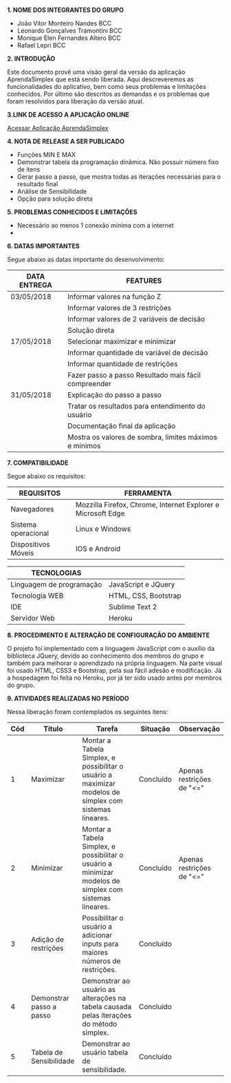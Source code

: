 

**1. NOME DOS INTEGRANTES DO GRUPO**

- João Vitor Monteiro Nandes      BCC
- Leonardo Gonçalves Tramontini   BCC
- Monique Elen Fernandes Altero   BCC
- Rafael Lepri                    BCC

**2. INTRODUÇÃO**

Este documento provê uma visão geral da versão da aplicação AprendaSimplex que está sendo liberada. Aqui descreveremos as funcionalidades do aplicativo, bem como seus problemas e limitações conhecidos. Por último são descritos as demandas e os problemas que foram resolvidos para liberação da versão atual.

**3.LINK DE ACESSO A APLICAÇÃO ONLINE**

[Acessar Aplicação AprendaSimplex](https://aprendasimplex.herokuapp.com/)

**4. NOTA DE RELEASE A SER PUBLICADO**

- Funções MIN E MAX
- Demonstrar tabela da programação dinâmica. Não possuir número fixo de itens
- Gerar passo a passo, que mostra todas as iterações necessárias para o resultado final
- Análise de Sensibilidade
- Opção para solução direta

**5. PROBLEMAS CONHECIDOS E LIMITAÇÕES**

- Necessário ao menos 1 conexão mínima com a internet
-

**6. DATAS IMPORTANTES**

Segue abaixo as datas importante do desenvolvimento:

| DATA ENTREGA | FEATURES |
| --- | --- |
| 03/05/2018 |  Informar valores na função Z |
|  |Informar valores de 3 restrições |
|  |Informar valores de 2 variáveis de decisão  |
|  |Solução direta |
| 17/05/2018 |   Selecionar maximizar e minimizar  
| |Informar quantidade de variável de decisão  |
| |Informar quantidade de restrições 
| | Fazer passo a passo Resultado mais fácil compreender |
| 31/05/2018 |  Explicação do passo a passo
| | Tratar os resultados para entendimento do usuário 
|  |Documentação final da aplicação 
| |Mostra os valores de sombra, limites máximos e mínimos |

**7. COMPATIBILIDADE**

Segue abaixo os requisitos:

| REQUISITOS | FERRAMENTA |
| --- | --- |
| Navegadores | Mozzilla Firefox, Chrome, Internet Explorer e Microsoft Edge |
| Sistema operacional | Linux e Windows |
| Dispositivos Móveis | IOS e Android |



|  TECNOLOGIAS |   |
| --- | --- |
| Linguagem de programação | JavaScript e JQuery |
| Tecnologia WEB | HTML, CSS, Bootstrap |
| IDE | Sublime Text 2 |
| Servidor Web | Heroku|

**8. PROCEDIMENTO E ALTERAÇÃO DE CONFIGURAÇÃO DO AMBIENTE**

O projeto foi implementado com a linguagem JavaScript com o auxílio da biblioteca JQuery, devido ao conhecimento dos membros do grupo e também para melhorar o aprendizado na própria linguagem. Na parte visual foi usado HTML, CSS3 e Bootstrap, pela sua fácil adesão e modificação. Já a hospedagem foi feita no Heroku, por já ter sido usado antes por membros do grupo.

**9. ATIVIDADES REALIZADAS NO PERÍODO**

Nessa liberação foram contemplados os seguintes itens:

| Cód | Título | Tarefa | Situação | Observação |
| --- | --- | --- | --- | --- |
| 1 | Maximizar | Montar a Tabela Simplex, e possibilitar o usuário a maximizar modelos de simplex com sistemas lineares. | Concluído | Apenas restrições de &quot;&lt;=&quot; |
| 2 | Minimizar | Montar a Tabela Simplex, e possibilitar o usuário a minimizar modelos de simplex com sistemas lineares. | Concluído | Apenas restrições de &quot;&lt;=&quot; |
| 3 | Adição de restrições | Possibilitar o usuário a adicionar inputs para maiores números de restrições. | Concluído |   |
| 4 | Demonstrar passo a passo | Demonstrar ao usuário as alterações na tabela causada pelas iterações do método simplex. | Concluído |   |
| 5 | Tabela de Sensibilidade | Demonstrar ao usuário tabela de sensibilidade. | Concluído |   |
